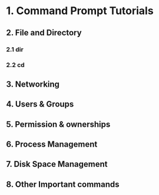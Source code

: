 # 1. Command Prompt Tutorials

## 2. File and Directory
### 2.1 dir
### 2.2 cd
## 3. Networking

## 4. Users & Groups

## 5. Permission & ownerships

## 6. Process Management

## 7. Disk Space Management

## 8. Other Important commands
